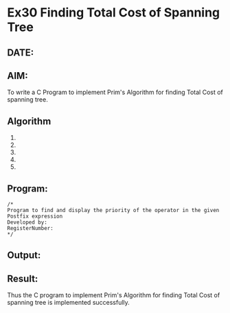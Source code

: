# Ex30 Finding Total Cost of Spanning Tree
## DATE:
## AIM:
To write a C Program to implement Prim's Algorithm for finding Total Cost of spanning tree.
## Algorithm
1. 
2. 
3. 
4.  
5.   

## Program:
```
/*
Program to find and display the priority of the operator in the given Postfix expression
Developed by: 
RegisterNumber:  
*/
```

## Output:



## Result:
Thus the C program to implement Prim's Algorithm for finding Total Cost of spanning tree is implemented successfully.

